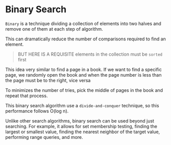 # Binary Search

`Binary` is a technique dividing a collection of elements into two halves and remove one of them at each step of algorithm.

This can dramatically reduce the number of comparisons required to find an element.
> BUT HERE IS A REQUISITE
    elements in the collection must be `sorted` first

This idea very similar to find a page in a book. If we want to find a specific page, we randomly open the book and when the page number is less than the page must be to the right, vice versa

To minimizes the number of tries, pick the middle of pages in the book and repeat that process. 

This binary search algorithm use a `divide-and-conquer` technique, so this performance follows O(log n).

Unlike other search algorithms, binary search can be used beyond just searching. For example, it allows for set membership testing, finding the largest or smallest value, finding the nearest neighbor of the target value, performing range queries, and more.